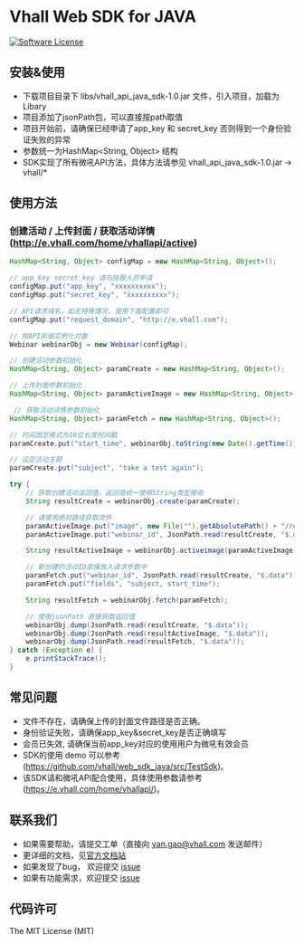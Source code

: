 # Vhall Web SDK for JAVA
[![Software License](https://img.shields.io/badge/license-MIT-brightgreen.svg)](LICENSE)

## 安装&使用
* 下载项目目录下 libs/vhall_api_java_sdk-1.0.jar 文件，引入项目，加载为Libary
* 项目添加了jsonPath包，可以直接按path取值
* 项目开始前，请确保已经申请了app_key 和 secret_key 否则得到一个身份验证失败的异常
* 参数统一为HashMap<String, Object> 结构
* SDK实现了所有微吼API方法，具体方法请参见 vhall_api_java_sdk-1.0.jar -> vhall/*

## 使用方法

### 创建活动 / 上传封面 / 获取活动详情 (http://e.vhall.com/home/vhallapi/active)

```java
HashMap<String, Object> configMap = new HashMap<String, Object>();

// app_key secret_key 请向技服人员申请
configMap.put("app_key", "xxxxxxxxxx");
configMap.put("secret_key", "xxxxxxxxxx");

// API请求域名，如无特殊情况，使用下面配置即可
configMap.put("request_domain", "http://e.vhall.com");

// 按API前缀实例化对象
Webinar webinarObj = new Webinar(configMap);

// 创建活动参数初始化
HashMap<String, Object> paramCreate = new HashMap<String, Object>();

// 上传封面参数初始化
HashMap<String, Object> paramActiveImage = new HashMap<String, Object>();

 // 获取活动详情参数初始化
HashMap<String, Object> paramFetch = new HashMap<String, Object>();

// 时间固定格式为10位长度时间戳
paramCreate.put("start_time", webinarObj.toString(new Date().getTime()).substring(0,10));

// 设定活动主题
paramCreate.put("subject", "take a test again");

try {
	// 获取创建活动返回值，返回值统一使用String类型接收
	String resultCreate = webinarObj.create(paramCreate);

	// 请使用绝对路径获取文件
	paramActiveImage.put("image", new File("").getAbsolutePath() + "/resources/vhall.png");
	paramActiveImage.put("webinar_id", JsonPath.read(resultCreate, "$.data"));

	String resultActiveImage = webinarObj.activeimage(paramActiveImage);

	// 新创建的活动ID直接放入请求参数中
	paramFetch.put("webinar_id", JsonPath.read(resultCreate, "$.data"));
	paramFetch.put("fields", "subject, start_time");

	String resultFetch = webinarObj.fetch(paramFetch);

	// 使用jsonPath 直接获取返回值
	webinarObj.dump(JsonPath.read(resultCreate, "$.data"));
	webinarObj.dump(JsonPath.read(resultActiveImage, "$.data"));
	webinarObj.dump(JsonPath.read(resultFetch, "$.data"));
} catch (Exception e) {
	e.printStackTrace();
}
```


## 常见问题

- 文件不存在，请确保上传的封面文件路径是否正确。
- 身份验证失败，请确保app_key&secret_key是否正确填写
- 会员已失效, 请确保当前app_key对应的使用用户为微吼有效会员
- SDK的使用 demo 可以参考 (https://github.com/vhall/web_sdk_java/src/TestSdk)。
- 该SDK请和微吼API配合使用，具体使用参数请参考(https://e.vhall.com/home/vhallapi/)。


## 联系我们

- 如果需要帮助，请提交工单（直接向 yan.gao@vhall.com 发送邮件）
- 更详细的文档，见[官方文档站](http://e.vhall.com/home/vhallapi)
- 如果发现了bug， 欢迎提交 [issue](https://github.com/vhall/web_sdk_java/issues)
- 如果有功能需求，欢迎提交 [issue](https://github.com/vhall/web_sdk_java/issues)

## 代码许可

The MIT License (MIT)

